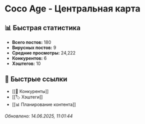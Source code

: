 # Coco Age - Центральная карта

## 📊 Быстрая статистика
- **Всего постов:** 180
- **Вирусных постов:** 9
- **Средние просмотры:** 24,222
- **Конкурентов:** 6
- **Хэштегов:** 10

## 🔗 Быстрые ссылки
- [[👥 Конкуренты]]
- [[🏷️ Хэштеги]]
- [[📊 Планирование контента]]

*Обновлено: 14.06.2025, 11:01:44*
